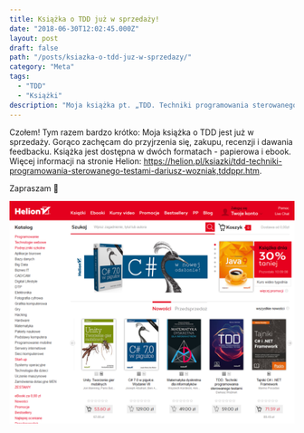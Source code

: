 ```yaml
---
title: Książka o TDD już w sprzedaży!
date: "2018-06-30T12:02:45.000Z"
layout: post
draft: false
path: "/posts/ksiazka-o-tdd-juz-w-sprzedazy/"
category: "Meta"
tags:
  - "TDD"
  - "Książki"
description: "Moja książka pt. „TDD. Techniki programowania sterowanego testami” jest już w sprzedaży."
---
```


Czołem! Tym razem bardzo krótko: Moja książka o TDD jest już w sprzedaży. Gorąco zachęcam do przyjrzenia się, zakupu, recenzji i dawania feedbacku. Książka jest dostępna w dwóch formatach - papierowa i ebook. Więcej informacji na stronie Helion: https://helion.pl/ksiazki/tdd-techniki-programowania-sterowanego-testami-dariusz-wozniak,tddppr.htm.

Zapraszam 🙂

![2018-06-30 13_50_52-Księgarnia internetowa informatyczna Helion.pl - wydawnictwo informatyczne, ksią](6248fcd3-8cd4-4910-a18b-c2949215ddbd.png)